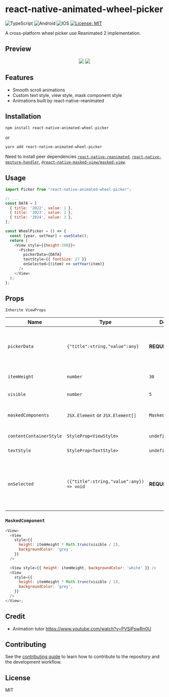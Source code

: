 # react-native-animated-wheel-picker
![TypeScript](https://img.shields.io/badge/typescript-%23007ACC.svg?style=for-the-badge&logo=typescript&logoColor=white)
![Android](https://img.shields.io/badge/Android-3DDC84?style=for-the-badge&logo=android&logoColor=white)
![IOS](https://img.shields.io/badge/iOS-000000?style=for-the-badge&logo=ios&logoColor=white)
[![License: MIT](https://img.shields.io/badge/License-MIT-yellow.svg)](https://opensource.org/licenses/MIT)


A cross-platform wheel picker use Reanimated 2 implementation.

## Preview
<div
align="center"
style="width:100%;">
<img src="https://media.giphy.com/media/FLqrtxwHe3DAAL9Y2Q/giphy.gif"/>
<img src="https://media.giphy.com/media/lQkerbbjkO6OpDVXWz/giphy.gif"/>
</div>


## Features
- Smooth scroll animations
- Custom text style, view style, mask component style
- Animations built by react-native-reanimated

## Installation

```sh
npm install react-native-animated-wheel-picker
```
or
```sh
yarn add react-native-animated-wheel-picker
```
Need to install peer dependencies [`react-native-reanimated`](https://github.com/kmagiera/react-native-reanimated),  [`react-native-gesture-handler`](https://github.com/kmagiera/react-native-gesture-handler), [`@react-native-masked-view/masked-view`](https://github.com/react-native-masked-view/masked-view).

## Usage

```js
import Picker from "react-native-animated-wheel-picker";

// ...
const DATA = [
  { title: '2022', value: 1 },
  { title: '2023', value: 2 },
  { title: '2024', value: 3 },
];

const WheelPicker = () => {
  const [year, setYear] = useState();
  return (
    <View style={{height:200}}>
      <Picker
        pickerData={DATA}
        textStyle={{ fontSize: 27 }}
        onSelected={(item) => setYear(item)}
      />
    </View>
  );
};
```

## Props

`Inherite ViewProps`

| Name                             | Type                 | Default                        | Description                                                                                                                                |
| -------------------------------- | -------------------- | ------------------------------ | ------------------------------------------------------------------------------------------------------------------------------------------ |
| `pickerData`                     | `{"title":string,"value":any}`              | **REQUIRED**                   | Data for each element "title" key display on picker item                                                                                                                    |
| `itemHeight`                     | `number`             | `30`                          | Height of each picker item                                                                                               |
| `visible`                        | `number`             | `5`                             | Visible item on picker                                                                                                                     |
| `maskedComponents`                 | `JSX.Element` or `JSX.Element[]`       | `MaskedComponent`       | The component masked picker view                                                                                              |
| `contentContainerStyle`          | `StyleProp<ViewStyle>`| `undefined`                        | Item view style  
| `textStyle`                      | `StyleProp<TextStyle>`                |      `undefined`                  | Item text style         |
| `onSelected`                     | `({"title":string,"value":any}) => void`           |**REQUIRED**                             |  Callback when user select item that will return element of pickerData array

### `MaskedComponent`

```js
<View>
  <View
    style={{
      height: itemHeight * Math.trunc(visible / 2),
      backgroundColor: 'grey',
    }}
  />

  <View style={{ height: itemHeight, backgroundColor: 'white' }} />
  <View
    style={{
      height: itemHeight * Math.trunc(visible / 2),
      backgroundColor: 'grey',
    }}
  />
</View>;

```
## Credit

- Animation tutor https://www.youtube.com/watch?v=PVSjPswRn0U

## Contributing

See the [contributing guide](CONTRIBUTING.md) to learn how to contribute to the repository and the development workflow.

## License

MIT
